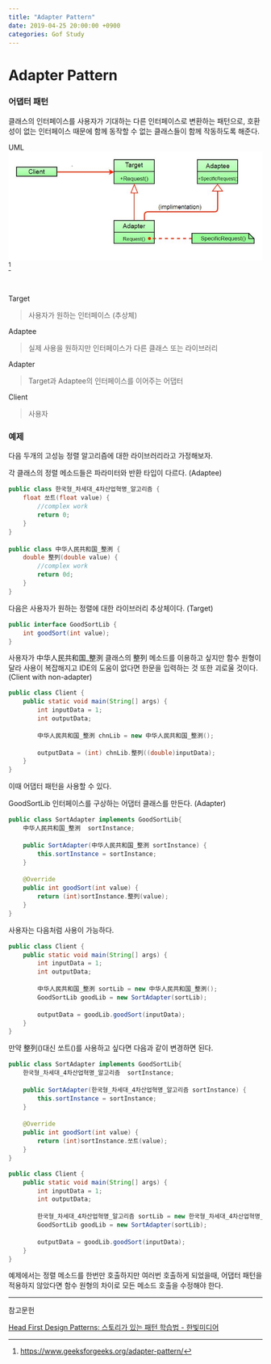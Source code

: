 ```yaml
---
title: "Adapter Pattern"
date: 2019-04-25 20:00:00 +0900
categories: Gof Study
---
```

# Adapter Pattern

### 어댑터 패턴
 클래스의 인터페이스를 사용자가 기대하는 다른 인터페이스로 변환하는 패턴으로, 호환성이 없는 인터페이스 때문에 함께 동작할 수 없는 클래스들이 함께 작동하도록 해준다.

UML  
![](/assets/img/Adapter_Class_Diagram.jpg)[^1]  

[^1]:https://www.geeksforgeeks.org/adapter-pattern/

  

Target
> 사용자가 원하는 인터페이스 (추상체)

Adaptee
>실제 사용을 원하지만 인터페이스가 다른 클래스 또는 라이브러리

Adapter
> Target과 Adaptee의 인터페이스를 이어주는 어댑터

Client
> 사용자


### 예제
다음 두개의 고성능 정렬 알고리즘에 대한 라이브러리라고 가정해보자.  

각 클래스의 정렬 메소드들은 파라미터와 반환 타입이 다르다. (Adaptee)

```java
public class 한국형_차세대_4차산업혁명_알고리즘 {
	float 쏘트(float value) {
		//complex work
		return 0;
	}
}

public class 中华人民共和国_整洌 {
	double 整列(double value)	{
		//complex work
		return 0d;		
	}
}
```

다음은 사용자가 원하는 정렬에 대한 라이브러리 추상체이다. (Target)

```java
public interface GoodSortLib {
	int goodSort(int value);
}
```

사용자가 中华人民共和国_整洌 클래스의 整列 메소드를 이용하고 싶지만 함수 원형이 달라 사용이 복잡해지고 IDE의 도움이 없다면 한문을 입력하는 것 또한 괴로울 것이다. (Client with non-adapter)

```java
public class Client {
	public static void main(String[] args) {
		int inputData = 1;
	    int outputData;
	    
	   	中华人民共和国_整洌 chnLib = new 中华人民共和国_整洌();
	   	
	   	outputData = (int) chnLib.整列((double)inputData);
	}
}
```

이때 어댑터 패턴을 사용할 수 있다.

GoodSortLib 인터페이스를 구상하는 어댑터 클래스를 만든다. (Adapter)

```java
public class SortAdapter implements GoodSortLib{	
	中华人民共和国_整洌  sortInstance;
	
	public SortAdapter(中华人民共和国_整洌 sortInstance) {
		this.sortInstance = sortInstance;		
	}
	
	@Override
	public int goodSort(int value) {		
		return (int)sortInstance.整列(value);
	}	
}
```

사용자는 다음처럼 사용이 가능하다.

```java
public class Client {
	public static void main(String[] args) {
		int inputData = 1;
	    int outputData;
	    
	    中华人民共和国_整洌 sortLib = new 中华人民共和国_整洌();    	
		GoodSortLib goodLib = new SortAdapter(sortLib);
		
		outputData = goodLib.goodSort(inputData);
	}
}
```

만약 整列()대신 쏘트()를 사용하고 싶다면 다음과 같이 변경하면 된다.

```java
public class SortAdapter implements GoodSortLib{	
	한국형_차세대_4차산업혁명_알고리즘  sortInstance;
	
	public SortAdapter(한국형_차세대_4차산업혁명_알고리즘 sortInstance) {
		this.sortInstance = sortInstance;		
	}
	
	@Override
	public int goodSort(int value) {		
		return (int)sortInstance.쏘트(value);
	}	
}
```

```java
public class Client {
	public static void main(String[] args) {
		int inputData = 1;
	    int outputData;
	    
	   	한국형_차세대_4차산업혁명_알고리즘 sortLib = new 한국형_차세대_4차산업혁명_알고리즘();    	
		GoodSortLib goodLib = new SortAdapter(sortLib);
		
		outputData = goodLib.goodSort(inputData);
	}
}
```



예제에서는 정렬 메소드를 한번만 호출하지만 여러번 호출하게 되었을때, 어댑터 패턴을 적용하지 않았다면 함수 원형의 차이로 모든 메소드 호출을 수정해야 한다.

---

참고문헌

[Head First Design Patterns: 스토리가 있는 패턴 학습법 - 한빛미디어](http://www.hanbit.co.kr/store/books/look.php?p_code=B9860513241)


